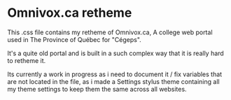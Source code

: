 # Omnivox.ca retheme

This .css file contains my retheme of Omnivox.ca, A college web portal used in The Province of Québec for "Cégeps".

It's a quite old portal and is built in a such complex way that it is really hard to retheme it.

Its currently a work in progress as i need to document it / fix variables that are not located in the file, as i made a Settings stylus theme containing all my theme settings to keep them the same across all websites.
